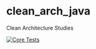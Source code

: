 # clean_arch_java
Clean Architecture Studies

[![Core Tests](https://github.com/giovannymassuia/clean_arch_java/actions/workflows/core-tests.yml/badge.svg)](https://github.com/giovannymassuia/clean_arch_java/actions/workflows/core-tests.yml)
